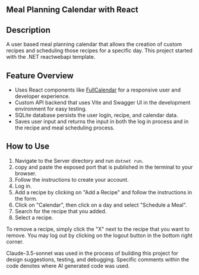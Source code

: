 ## Meal Planning Calendar with React

## Description
A user based meal planning calendar that allows the creation of custom recipes and scheduling those recipes for a specific day. This project started with the .NET reactwebapi template.

## Feature Overview

- Uses React components like [FullCalendar](https://fullcalendar.io) for a responsive user and developer experience.
- Custom API backend that uses Vite and Swagger UI in the development environment for easy testing.
- SQLite database persists the user login, recipe, and calendar data.
- Saves user input and returns the input in both the log in process and in the recipe and meal scheduling process.

## How to Use

1. Navigate to the Server directory and run `dotnet run`.
2. copy and paste the exposed port that is published in the terminal to your browser.
3. Follow the instructions to create your account.
4. Log in.
5. Add a recipe by clicking on "Add a Recipe" and follow the instructions in the form.
6. Click on "Calendar", then click on a day and select "Schedule a Meal".
7. Search for the recipe that you added.
8. Select a recipe.

To remove a recipe, simply click the "X" next to the recipe that you want to remove. You may log out by clicking on the logout button in the bottom right corner.

Claude-3.5-sonnet was used in the process of building this project for design suggestions, testing, and debugging. Specific comments within the code denotes where AI generated code was used.